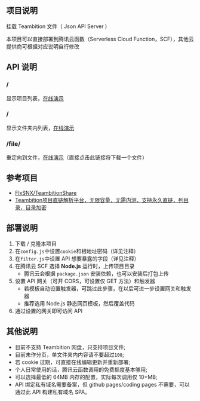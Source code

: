 ## 项目说明
挂载 Teambition 文件（ Json API Server )

本项目可以直接部署到腾讯云函数（Serverless Cloud Function，SCF），其他云提供商可根据对应说明自行修改

## API 说明
### /
显示项目列表，[在线演示](https://service-5hj05gr1-1256971770.sh.apigw.tencentcs.com/release/pan?password=123456)

### /<Collection ID> 
显示文件夹内列表，[在线演示](https://service-5hj05gr1-1256971770.sh.apigw.tencentcs.com/release/pan/600580d7acb0d8004a15f884)

### /file/<Work ID>
重定向到文件，[在线演示](https://service-5hj05gr1-1256971770.sh.apigw.tencentcs.com/release/pan/file/6007ba5a62036200447b2823)（直接点击此链接将下载一个文件）

## 参考项目
- [FlxSNX/TeambitionShare](https://github.com/FlxSNX/TeambitionShare)
- [Teambition项目直链解析平台，无限容量，无需内测，支持永久直链，列目录，目录加密](https://www.jianshu.com/p/af2f569abe83)

## 部署说明
1. 下载 / 克隆本项目
2. 在`config.js`中设置`cookie`和根地址密码（详见注释）
3. 在`filter.js`中设置 API 想要暴露的字段（详见注释）
4. 在腾讯云 SCF 选择 **Node.js** 运行时，上传项目目录
    - 腾讯云会根据 `package.json` 安装依赖，也可以安装后打包上传
5. 设置 API 网关（可开 CORS，可设置仅 GET 方法）和触发器
    - 若模板自动设置触发器，可跳过此步骤，在以后可进一步设置网关和触发器
    - 推荐选用 Node.js 静态网页模板，然后覆盖代码
6. 通过设置的网关即可访问 API

## 其他说明
- 目前不支持 Teambition 网盘，只支持项目文件;
- 目前未作分页，单文件夹内内容请不要超过`100`;
- 若 cookie 过期，可直接在线编辑更新并重新部署;
- 个人日常使用的话，腾讯云函数调用的免费额度基本够用;
- 可以选择最低的 64MB 内存的配置，实际每次调用仅 10+MB;
- API 绑定私有域名需要备案，但 github pages/coding pages 不需要，可以通过此 API 构建私有域名 SPA。
